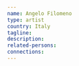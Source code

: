 ```yaml
---
name: Angelo Filomeno
type: artist
country: Italy
tagline: 
description:
related-persons:
connections:
---
```

